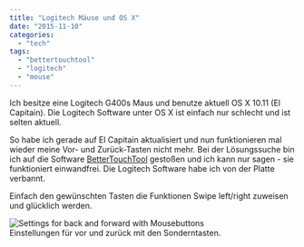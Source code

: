```yaml
---
title: "Logitech Mäuse und OS X"
date: "2015-11-10"
categories: 
  - "tech"
tags: 
  - "bettertouchtool"
  - "logitech"
  - "mouse"
---
```


Ich besitze eine Logitech G400s Maus und benutze aktuell OS X 10.11 (El Capitain). Die Logitech Software unter OS X ist einfach nur schlecht und ist selten aktuell.

So habe ich gerade auf El Capitain aktualisiert und nun funktionieren mal wieder meine Vor- und Zurück-Tasten nicht mehr. Bei der Lösungssuche bin ich auf die Software [BetterTouchTool](http://www.boastr.net/) gestoßen und ich kann nur sagen - sie funktioniert einwandfrei. Die Logitech Software habe ich von der Platte verbannt.

Einfach den gewünschten Tasten die Funktionen Swipe left/right zuweisen und glücklich werden.

![Settings for back and forward with Mousebuttons](/images/bildschirmfoto-2015-11-10-um-11-33-20.png)  
Einstellungen für vor und zurück mit den Sonderntasten.
